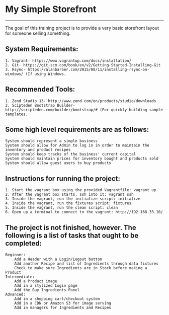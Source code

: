 # My Simple Storefront
--------------------
The goal of this training project is to provide a very basic storefront layout for someone selling something.

## System Requirements:
	1. Vagrant- https://www.vagrantup.com/docs/installation/
	2. Git- https://git-scm.com/book/en/v2/Getting-Started-Installing-Git
	3. Rsync- https://alanbarber.com/2015/08/11/installing-rsync-on-windows/ (If using Windows.

## Recommended Tools:
	1. Zend Studio 13- http://www.zend.com/en/products/studio/downloads
	2. Scipteden Bootstrap Builder- http://scripteden.com/builder/bootstrap/# (For quickly building sample templates.

## Some high level requirements are as follows:
	System should represent a simple business
	System should allow for Admin to log in in order to maintain the inventory and product recipes
	System should keep tracks of the business' current capital
	System should maintain prices for inventory bought and products sold
	System should allow guest users to buy products

## Instructions for running the project:
	1. Start the vagrant box using the provided Vagrantfile: vagrant up
	2. After the vagrant box starts, ssh into it: vagrant ssh
	3. Inside the vagrant, run the initialize script: initialize
	4. Inside the vagrant, run the fixtures script: fixtures
	5. Inside the vagrant, run the clean script: clean
	6. Open up a terminal to connect to the vagrant: http://192.168.33.10/


## The project is not finished, however.  The following is a list of tasks that ought to be completed:
	Beginner:
		Add a Header with a Login/Logout button
		Add another Recipe and list of Ingredients through data fixtures
		Check to make sure Ingredients are in Stock before making a Product
	Intermediate:
		Add a Product image
		Add in a stylized Login page
		Add the Buy Ingredients Panel
	Advanced:
		Add in a shopping cart/checkout system
		Add in a CDN or Amazon S3 for image serving
		Add in managers for Ingredients and Recipes